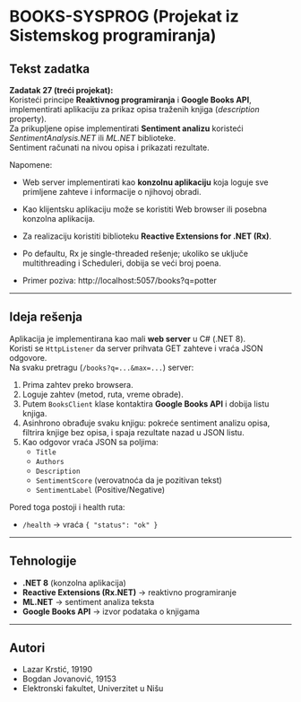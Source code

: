 # BOOKS-SYSPROG (Projekat iz Sistemskog programiranja)

## Tekst zadatka
**Zadatak 27 (treći projekat):**  
Koristeći principe **Reaktivnog programiranja** i **Google Books API**, implementirati aplikaciju za prikaz opisa traženih knjiga (*description* property).  
Za prikupljene opise implementirati **Sentiment analizu** koristeći *SentimentAnalysis.NET* ili *ML.NET* biblioteke.  
Sentiment računati na nivou opisa i prikazati rezultate.  

Napomene:  
- Web server implementirati kao **konzolnu aplikaciju** koja loguje sve primljene zahteve i informacije o njihovoj obradi.  
- Kao klijentsku aplikaciju može se koristiti Web browser ili posebna konzolna aplikacija.  
- Za realizaciju koristiti biblioteku **Reactive Extensions for .NET (Rx)**.  
- Po defaultu, Rx je single-threaded rešenje; ukoliko se uključe multithreading i Scheduleri, dobija se veći broj poena.  

- Primer poziva: http://localhost:5057/books?q=potter

---

## Ideja rešenja
Aplikacija je implementirana kao mali **web server** u C# (.NET 8).  
Koristi se `HttpListener` da server prihvata GET zahteve i vraća JSON odgovore.  
Na svaku pretragu (`/books?q=...&max=...`) server:

1. Prima zahtev preko browsera.  
2. Loguje zahtev (metod, ruta, vreme obrade).  
3. Putem `BooksClient` klase kontaktira **Google Books API** i dobija listu knjiga.  
4. Asinhrono obrađuje svaku knjigu: pokreće sentiment analizu opisa, filtrira knjige bez opisa, i spaja rezultate nazad u JSON listu.
5. Kao odgovor vraća JSON sa poljima:  
   - `Title`  
   - `Authors`  
   - `Description`  
   - `SentimentScore` (verovatnoća da je pozitivan tekst)  
   - `SentimentLabel` (Positive/Negative)  

Pored toga postoji i health ruta:  
- `/health` → vraća `{ "status": "ok" }`  

---

## Tehnologije
- **.NET 8** (konzolna aplikacija)  
- **Reactive Extensions (Rx.NET)** → reaktivno programiranje  
- **ML.NET** → sentiment analiza teksta  
- **Google Books API** → izvor podataka o knjigama  

---
## Autori
- Lazar Krstić, 19190 
- Bogdan Jovanović, 19153  
- Elektronski fakultet, Univerzitet u Nišu
